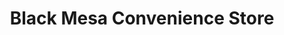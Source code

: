---
title: "Black Mesa Convenience Store"
url: /san-felipe-pueblo/black-mesa-convenience-store/
shop: convenience
---